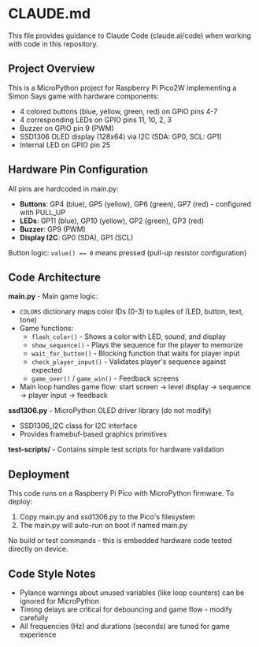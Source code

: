 # CLAUDE.md

This file provides guidance to Claude Code (claude.ai/code) when working with code in this repository.

## Project Overview

This is a MicroPython project for Raspberry Pi Pico2W implementing a Simon Says game with hardware components:
- 4 colored buttons (blue, yellow, green, red) on GPIO pins 4-7
- 4 corresponding LEDs on GPIO pins 11, 10, 2, 3
- Buzzer on GPIO pin 9 (PWM)
- SSD1306 OLED display (128x64) via I2C (SDA: GP0, SCL: GP1)
- Internal LED on GPIO pin 25

## Hardware Pin Configuration

All pins are hardcoded in main.py:
- **Buttons**: GP4 (blue), GP5 (yellow), GP6 (green), GP7 (red) - configured with PULL_UP
- **LEDs**: GP11 (blue), GP10 (yellow), GP2 (green), GP3 (red)
- **Buzzer**: GP9 (PWM)
- **Display I2C**: GP0 (SDA), GP1 (SCL)

Button logic: `value() == 0` means pressed (pull-up resistor configuration)

## Code Architecture

**main.py** - Main game logic:
- `COLORS` dictionary maps color IDs (0-3) to tuples of (LED, button, text, tone)
- Game functions:
  - `flash_color()` - Shows a color with LED, sound, and display
  - `show_sequence()` - Plays the sequence for the player to memorize
  - `wait_for_button()` - Blocking function that waits for player input
  - `check_player_input()` - Validates player's sequence against expected
  - `game_over()` / `game_win()` - Feedback screens
- Main loop handles game flow: start screen → level display → sequence → player input → feedback

**ssd1306.py** - MicroPython OLED driver library (do not modify)
- SSD1306_I2C class for I2C interface
- Provides framebuf-based graphics primitives

**test-scripts/** - Contains simple test scripts for hardware validation

## Deployment

This code runs on a Raspberry Pi Pico with MicroPython firmware. To deploy:
1. Copy main.py and ssd1306.py to the Pico's filesystem
2. The main.py will auto-run on boot if named main.py

No build or test commands - this is embedded hardware code tested directly on device.

## Code Style Notes

- Pylance warnings about unused variables (like loop counters) can be ignored for MicroPython
- Timing delays are critical for debouncing and game flow - modify carefully
- All frequencies (Hz) and durations (seconds) are tuned for game experience
